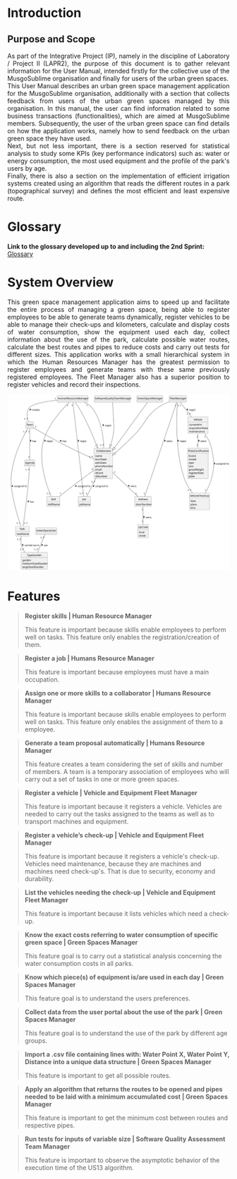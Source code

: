# Introduction
## Purpose and Scope

<p style="text-align: justify">
As part of the Integrative Project (IP), namely in the discipline of Laboratory / 
Project II (LAPR2), the purpose of this document is to gather relevant information 
for the User Manual, intended firstly for the collective use of the MusgoSublime 
organisation and finally for users of the urban green spaces. <br>
This User Manual describes an urban green space management application 
for the MusgoSublime organisation, additionally with a section that collects feedback from 
users of the urban green spaces managed by this organisation. In this manual, the 
user can find information related to some business transactions (functionalities), 
which are aimed at MusgoSublime members. Subsequently, the user of the urban green 
space can find details on how the application works, namely how to send feedback on 
the urban green space they have used.<br>
Next, but not less important, there is a section reserved for statistical analysis to 
study some KPIs (key performance indicators) such as: water or energy consumption, the most 
used equipment and the profile of the park's users by age.<br>
Finally, there is also a section on the implementation of efficient irrigation systems created 
using an algorithm that reads the different routes in a park (topographical survey) and 
defines the most efficient and least expensive route.
</p>

# Glossary

**Link to the glossary developed up to and including the 2nd Sprint:**
[Glossary](01.requirements-engineering/glossary.md)

# System Overview

<p style="text-align: justify">
This green space management application aims to speed up and facilitate the entire process of managing a green space, being able to register employees to be able to generate teams dynamically, register vehicles to be able to manage their check-ups and kilometers, calculate and display costs of water consumption, show the equipment used each day, collect information about the use of the park, calculate possible water routes, calculate the best routes and pipes to reduce costs and carry out tests for different sizes. This application works with a small hierarchical system in which the Human Resources Manager has the greatest permission to register employees and generate teams with these same previously registered employees. The Fleet Manager also has a superior position to register vehicles and record their inspections.

</p>

![Domain Model](02.analysis/svg/project-domain-model.svg)


# Features

>**Register skills | Human Resource Manager**
>
>This feature is important because skills enable employees to perform well on tasks.
>This feature only enables the registration/creation of them.

>**Register a job | Humans Resource Manager**
>
>This feature is important because employees must have a main occupation.

>**Assign one or more skills to a collaborator | Humans Resource Manager**
>
>This feature is important because skills enable employees to perform well on tasks.
>This feature only enables the assignment of them to a employee.

>**Generate a team proposal automatically | Humans Resource Manager**
>
>This feature creates a team considering the set of skills and number of members.
>A team is a temporary association of employees who will carry out a set of tasks in
one or more green spaces.

>**Register a vehicle | Vehicle and Equipment Fleet Manager**
>
>This feature is important because it registers a vehicle.
>Vehicles are needed to carry out the tasks assigned to the teams as well as to transport
machines and equipment.

>**Register a vehicle’s check-up | Vehicle and Equipment Fleet Manager**
>
>This feature is important because it registers a vehicle's check-up.
>Vehicles need maintenance, because they are machines and machines need check-up's.
>That is due to security, economy and durability.

>**List the vehicles needing the check-up | Vehicle and Equipment Fleet Manager**
>
>This feature is important because it lists vehicles which need a check-up.

>**Know the exact costs referring to water
consumption of specific green space | Green Spaces Manager**
>
>This feature goal is to carry out a statistical analysis concerning the water consumption costs in all parks.

>**Know which piece(s) of equipment is/are
used in each day | Green Spaces Manager**
>
>This feature goal is to understand the users preferences.

>**Collect data from the user portal
about the use of the park | Green Spaces Manager**
>
>This feature goal is to understand the use of the park
by different age groups.

>**Import a .csv file containing lines with: Water Point X, Water Point Y, Distance into a unique data structure | Green Spaces Manager**
>
>This feature is important to get all possible routes.

>**Apply an algorithm that returns the routes
to be opened and pipes needed to be laid with a minimum accumulated
cost | Green Spaces Manager**
>
>This feature is important to get the minimum cost between routes and respective pipes.

>**Run tests for inputs of variable size |  Software Quality Assessment Team Manager**
>
>This feature is important to observe the asymptotic behavior of the execution time of the US13
algorithm.